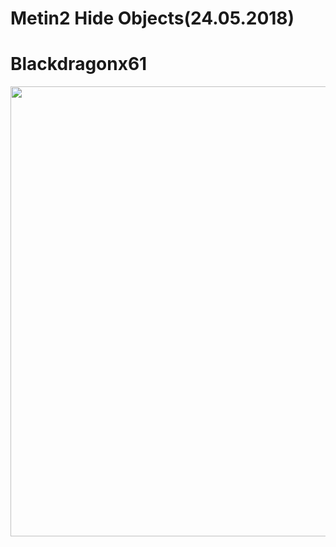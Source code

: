 # Metin2 Hide Objects(24.05.2018)
# Blackdragonx61
<img src="https://media.giphy.com/media/YBIdGKM9vghWjxLevn/giphy.gif" width="1280" height="720" />
